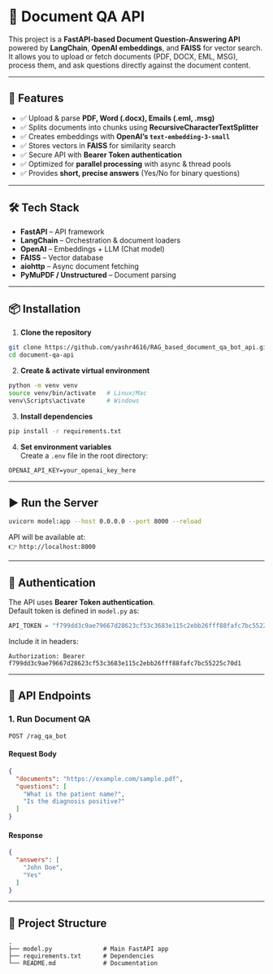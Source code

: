 # 📄 Document QA API

This project is a **FastAPI-based Document Question-Answering API** powered by **LangChain**, **OpenAI embeddings**, and **FAISS** for vector search.  
It allows you to upload or fetch documents (PDF, DOCX, EML, MSG), process them, and ask questions directly against the document content.  

---

## 🚀 Features
- ✅ Upload & parse **PDF, Word (.docx), Emails (.eml, .msg)**  
- ✅ Splits documents into chunks using **RecursiveCharacterTextSplitter**  
- ✅ Creates embeddings with **OpenAI’s `text-embedding-3-small`**  
- ✅ Stores vectors in **FAISS** for similarity search  
- ✅ Secure API with **Bearer Token authentication**  
- ✅ Optimized for **parallel processing** with async & thread pools  
- ✅ Provides **short, precise answers** (Yes/No for binary questions)  

---

## 🛠️ Tech Stack
- **FastAPI** – API framework  
- **LangChain** – Orchestration & document loaders  
- **OpenAI** – Embeddings + LLM (Chat model)  
- **FAISS** – Vector database  
- **aiohttp** – Async document fetching  
- **PyMuPDF / Unstructured** – Document parsing  

---

## 📦 Installation

1. **Clone the repository**
```bash
git clone https://github.com/yashr4616/RAG_based_document_qa_bot_api.git
cd document-qa-api
```

2. **Create & activate virtual environment**
```bash
python -m venv venv
source venv/bin/activate   # Linux/Mac
venv\Scripts\activate      # Windows
```

3. **Install dependencies**
```bash
pip install -r requirements.txt
```

4. **Set environment variables**  
Create a `.env` file in the root directory:
```env
OPENAI_API_KEY=your_openai_key_here
```

---

## ▶️ Run the Server
```bash
uvicorn model:app --host 0.0.0.0 --port 8000 --reload
```

API will be available at:  
👉 `http://localhost:8000`

---

## 🔑 Authentication
The API uses **Bearer Token authentication**.  
Default token is defined in `model.py` as:
```python
API_TOKEN = "f799dd3c9ae79667d28623cf53c3683e115c2ebb26fff88fafc7bc55225c70d1"
```

Include it in headers:
```http
Authorization: Bearer f799dd3c9ae79667d28623cf53c3683e115c2ebb26fff88fafc7bc55225c70d1
```

---

## 📌 API Endpoints

### 1. **Run Document QA**
`POST /rag_qa_bot`

#### Request Body
```json
{
  "documents": "https://example.com/sample.pdf",
  "questions": [
    "What is the patient name?",
    "Is the diagnosis positive?"
  ]
}
```

#### Response
```json
{
  "answers": [
    "John Doe",
    "Yes"
  ]
}
```

---

## 📂 Project Structure
```
.
├── model.py              # Main FastAPI app
├── requirements.txt      # Dependencies
└── README.md             # Documentation
```


